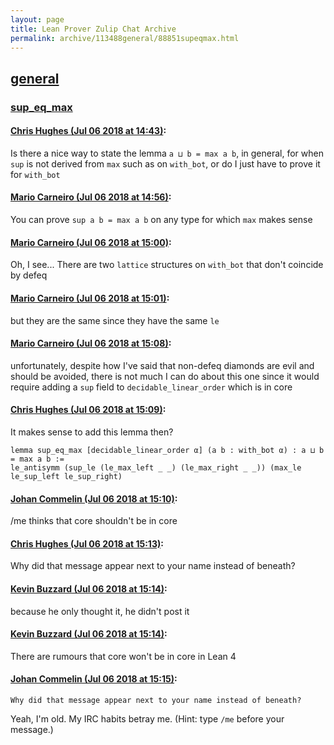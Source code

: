```yaml
---
layout: page
title: Lean Prover Zulip Chat Archive 
permalink: archive/113488general/88851supeqmax.html
---
```


## [general](index.html)
### [sup_eq_max](88851supeqmax.html)

#### [Chris Hughes (Jul 06 2018 at 14:43)](https://leanprover.zulipchat.com/#narrow/stream/113488-general/topic/sup_eq_max/near/129199027):
Is there a nice way to state the lemma `a ⊔ b = max a b`, in general, for when `sup` is not derived from `max` such as on `with_bot`, or do I just have to prove it for `with_bot`

#### [Mario Carneiro (Jul 06 2018 at 14:56)](https://leanprover.zulipchat.com/#narrow/stream/113488-general/topic/sup_eq_max/near/129199724):
You can prove `sup a b = max a b` on any type for which `max` makes sense

#### [Mario Carneiro (Jul 06 2018 at 15:00)](https://leanprover.zulipchat.com/#narrow/stream/113488-general/topic/sup_eq_max/near/129199934):
Oh, I see... There are two `lattice` structures on `with_bot` that don't coincide by defeq

#### [Mario Carneiro (Jul 06 2018 at 15:01)](https://leanprover.zulipchat.com/#narrow/stream/113488-general/topic/sup_eq_max/near/129199952):
but they are the same since they have the same `le`

#### [Mario Carneiro (Jul 06 2018 at 15:08)](https://leanprover.zulipchat.com/#narrow/stream/113488-general/topic/sup_eq_max/near/129200322):
unfortunately, despite how I've said that non-defeq diamonds are evil and should be avoided, there is not much I can do about this one since it would require adding a `sup` field to `decidable_linear_order` which is in core

#### [Chris Hughes (Jul 06 2018 at 15:09)](https://leanprover.zulipchat.com/#narrow/stream/113488-general/topic/sup_eq_max/near/129200405):
It makes sense to add this lemma then?
```lean
lemma sup_eq_max [decidable_linear_order α] (a b : with_bot α) : a ⊔ b = max a b :=
le_antisymm (sup_le (le_max_left _ _) (le_max_right _ _)) (max_le le_sup_left le_sup_right)
```

#### [Johan Commelin (Jul 06 2018 at 15:10)](https://leanprover.zulipchat.com/#narrow/stream/113488-general/topic/sup_eq_max/near/129200478):
/me thinks that core shouldn't be in core

#### [Chris Hughes (Jul 06 2018 at 15:13)](https://leanprover.zulipchat.com/#narrow/stream/113488-general/topic/sup_eq_max/near/129200612):
Why did that message appear next to your name instead of beneath?

#### [Kevin Buzzard (Jul 06 2018 at 15:14)](https://leanprover.zulipchat.com/#narrow/stream/113488-general/topic/sup_eq_max/near/129200630):
because he only thought it, he didn't post it

#### [Kevin Buzzard (Jul 06 2018 at 15:14)](https://leanprover.zulipchat.com/#narrow/stream/113488-general/topic/sup_eq_max/near/129200681):
There are rumours that core won't be in core in Lean 4

#### [Johan Commelin (Jul 06 2018 at 15:15)](https://leanprover.zulipchat.com/#narrow/stream/113488-general/topic/sup_eq_max/near/129200728):
```quote
Why did that message appear next to your name instead of beneath?
```
Yeah, I'm old. My IRC habits betray me. (Hint: type `/me` before your message.)

